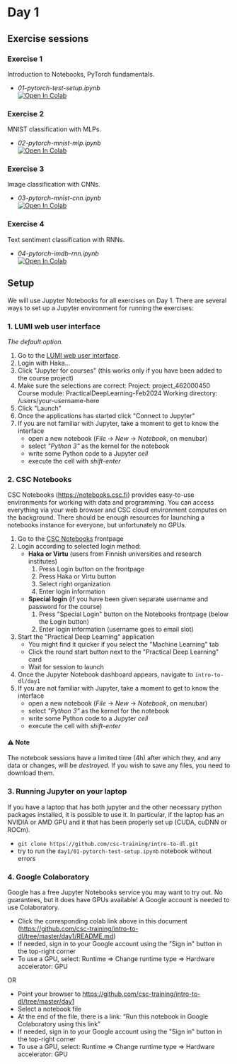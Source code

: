 # Day 1

## Exercise sessions

### Exercise 1

Introduction to Notebooks, PyTorch fundamentals.

* *01-pytorch-test-setup.ipynb*<br/>[![Open In Colab](https://colab.research.google.com/assets/colab-badge.svg)](https://colab.research.google.com/github/csc-training/intro-to-dl/blob/master/day1/01-pytorch-test-setup.ipynb)

### Exercise 2

MNIST classification with MLPs.

* *02-pytorch-mnist-mlp.ipynb*<br/>[![Open In Colab](https://colab.research.google.com/assets/colab-badge.svg)](https://colab.research.google.com/github/csc-training/intro-to-dl/blob/master/day1/02-pytorch-mnist-mlp.ipynb)

### Exercise 3

Image classification with CNNs.

* *03-pytorch-mnist-cnn.ipynb*<br/>[![Open In Colab](https://colab.research.google.com/assets/colab-badge.svg)](https://colab.research.google.com/github/csc-training/intro-to-dl/blob/master/day1/03-pytorch-mnist-cnn.ipynb)

### Exercise 4

Text sentiment classification with RNNs.

* *04-pytorch-imdb-rnn.ipynb*<br/>[![Open In Colab](https://colab.research.google.com/assets/colab-badge.svg)](https://colab.research.google.com/github/csc-training/intro-to-dl/blob/master/day1/04-pytorch-imdb-rnn.ipynb)

## Setup

We will use Jupyter Notebooks for all exercises on Day 1. There are several ways to set up a Jupyter environment for running the exercises:


### 1. LUMI web user interface

*The default option.*

1. Go to the [LUMI web user interface](https://www.lumi.csc.fi/).
2. Login with Haka...
3. Click "Jupyter for courses" (this works only if you have been added to the course project)
4. Make sure the selections are correct:
   Project: project_462000450
   Course module: PracticalDeepLearning-Feb2024
   Working directory: /users/your-username-here
5. Click "Launch"
6. Once the applications has started click "Connect to Jupyter"
7. If you are not familiar with Jupyter, take a moment to get to know the interface
   - open a new notebook (*File* -> *New* -> *Notebook*, on menubar) 
   - select *"Python 3"* as the kernel for the notebook
   - write some Python code to a Jupyter *cell*
   - execute the cell with *shift-enter*

### 2. CSC Notebooks

CSC Notebooks (https://notebooks.csc.fi) provides easy-to-use environments for working with data and programming. You can access everything via your web browser and CSC cloud environment computes on the background. There should be enough resources for launching a notebooks instance for everyone, but unfortunately no GPUs. 

1. Go to the [CSC Notebooks](https://notebooks.csc.fi) frontpage
2. Login according to selected login method:
   - **Haka or Virtu** (users from Finnish universities and research institutes)
       1. Press Login button on the frontpage
       2. Press Haka or Virtu button
       3. Select right organization
       4. Enter login information
   - **Special login** (if you have been given separate username and password for the course)
       1. Press "Special Login" button on the Notebooks frontpage (below the Login button)
       2. Enter login information (username goes to email slot)
3. Start the "Practical Deep Learning" application
   - You might find it quicker if you select the "Machine Learning" tab
   - Click the round start button next to the "Practical Deep Learning" card
   - Wait for session to launch
5. Once the Jupyter Notebook dashboard appears, navigate to `intro-to-dl/day1` 
6. If you are not familiar with Jupyter, take a moment to get to know the interface
   - open a new notebook (*File* -> *New* -> *Notebook*, on menubar) 
   - select *"Python 3"* as the kernel for the notebook
   - write some Python code to a Jupyter *cell*
   - execute the cell with *shift-enter*

#### :warning: Note
The notebook sessions have a limited time (4h) after which they, and any data or changes, will be *destroyed*. If you wish to save any files, you need to download them.
    
### 3. Running Jupyter on your laptop

If you have a laptop that has both jupyter and the other necessary python packages installed, it is possible to use it. In particular, if the laptop has an NVIDIA or AMD GPU and it that has been properly set up (CUDA, cuDNN or ROCm).

* `git clone https://github.com/csc-training/intro-to-dl.git`   
* try to run the `day1/01-pytorch-test-setup.ipynb` notebook without errors

### 4. Google Colaboratory

Google has a free Jupyter Notebooks service you may want to try out. No guarantees, but it does have GPUs available! A Google account is needed to use Colaboratory. 

* Click the corresponding colab link above in this document (https://github.com/csc-training/intro-to-dl/tree/master/day1/README.md)
* If needed, sign in to your Google account using the "Sign in" button in the top-right corner
* To use a GPU, select: Runtime => Change runtime type => Hardware accelerator: GPU

OR

* Point your browser to https://github.com/csc-training/intro-to-dl/tree/master/day1 
* Select a notebook file
* At the end of the file, there is a link: “Run this notebook in Google Colaboratory using this link”
* If needed, sign in to your Google account using the "Sign in" button in the top-right corner
* To use a GPU, select: Runtime => Change runtime type => Hardware accelerator: GPU
